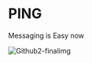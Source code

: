 # PING
Messaging is Easy now 



![Github2-finalimg](https://github.com/user-attachments/assets/52a15e0c-6780-41d8-8b79-df2d3b0a7012)
